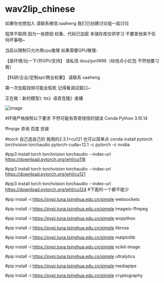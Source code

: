 # wav2lip_chinese

如果你也想加入 请联系微信:xaaheng 我们已创建讨论组一起讨论

程序不联网 因为一些原因 权重、代码已加密 本储存库仅供学习 不要拿他来干任何坏事哦~

当前以限制只允许用cpu推理 如果需要GPU推理: 

【装环境/玩一下/开GPU支持】 请私信 douzijun1999（给他点小红包 不然他要刁我）

【科研/企业/定制api/商业权重】 请联系 xaaheng

第一次加载视频可能会假死 记得看调试窗口~

正在做：新的模型》tts》语音克隆》直播


![image](https://github.com/user-attachments/assets/a17bc528-485b-4b63-8268-74b8f0d260a2)

#环境严格按照以下要求 不然可能有奇奇怪怪的错误
Conda Python 3.10.14

ffmpge 咨询 百度 安装

#torch 自己选自己的 我用的2.3.1+cu121 也可以简单点 conda install pytorch torchvision torchaudio pytorch-cuda=12.1 -c pytorch -c nvidia

#pip3 install torch torchvision torchaudio --index-url https://download.pytorch.org/whl/cu118

#pip3 install torch torchvision torchaudio --index-url https://download.pytorch.org/whl/cu121

#pip3 install torch torchvision torchaudio --index-url https://download.pytorch.org/whl/cu124
#下面的一个都不能少

#pip install -i https://pypi.tuna.tsinghua.edu.cn/simple  websockets

#pip install -i https://pypi.tuna.tsinghua.edu.cn/simple  imageio-ffmpeg

#pip install -i https://pypi.tuna.tsinghua.edu.cn/simple wxpython   

#pip install -i https://pypi.tuna.tsinghua.edu.cn/simple librosa

#pip install -i https://pypi.tuna.tsinghua.edu.cn/simple matplotlib

#pip install -i https://pypi.tuna.tsinghua.edu.cn/simple scikit-image

#pip install -i https://pypi.tuna.tsinghua.edu.cn/simple ultralytics 

#pip install -i https://pypi.tuna.tsinghua.edu.cn/simple mediapipe  

#pip install -i https://pypi.tuna.tsinghua.edu.cn/simple cryptography
